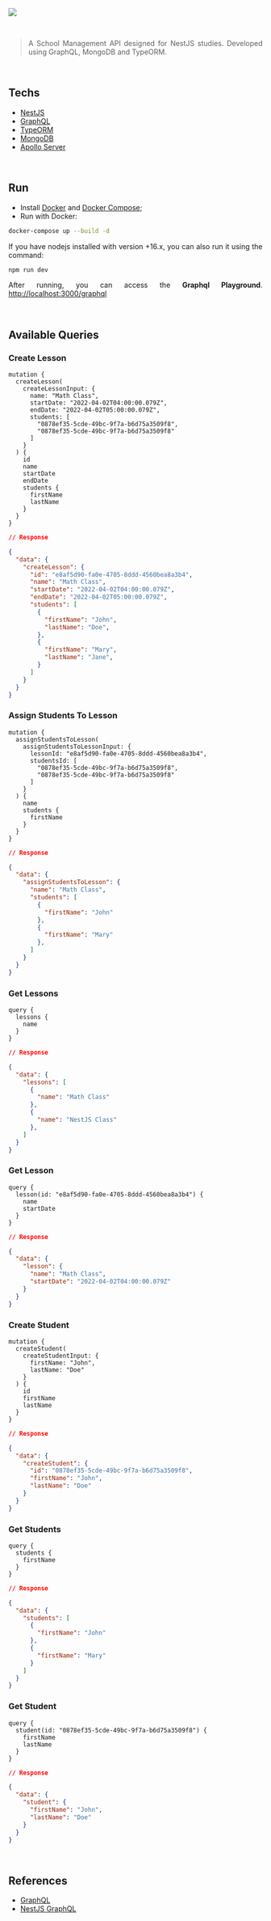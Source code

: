 <div align='justify'>

![](./banner.png)

<br>

> A School Management API designed for NestJS studies. Developed using GraphQL, MongoDB and TypeORM.

<br>

## **Techs**

- [NestJS](https://nestjs.com/)
- [GraphQL](https://graphql.org/)
- [TypeORM](https://typeorm.io/)
- [MongoDB](https://www.mongodb.com/)
- [Apollo Server](https://www.apollographql.com/docs/apollo-server/getting-started/)

<br>

## **Run**

- Install [Docker](https://docs.docker.com/engine/install/) and [Docker Compose](https://docs.docker.com/compose/install/);
- Run with Docker:

```bash
docker-compose up --build -d
```

If you have nodejs installed with version +16.x, you can also run it using the command:

```bash
npm run dev
```

After running, you can access the **Graphql Playground**. [http://localhost:3000/graphql](http://localhost:3000/graphql)

<br>

## **Available Queries**

### Create Lesson

```gql
mutation {
  createLesson(
    createLessonInput: {
      name: "Math Class",
      startDate: "2022-04-02T04:00:00.079Z",
      endDate: "2022-04-02T05:00:00.079Z",
      students: [
        "0878ef35-5cde-49bc-9f7a-b6d75a3509f8",
        "0878ef35-5cde-49bc-9f7a-b6d75a3509f8"
      ]
    }
  ) {
    id
    name
    startDate
    endDate
    students {
      firstName
      lastName
    }
  }
}
```

```json
// Response

{
  "data": {
    "createLesson": {
      "id": "e8af5d90-fa0e-4705-8ddd-4560bea8a3b4",
      "name": "Math Class",
      "startDate": "2022-04-02T04:00:00.079Z",
      "endDate": "2022-04-02T05:00:00.079Z",
      "students": [
        {
          "firstName": "John",
          "lastName": "Doe",
        },
        {
          "firstName": "Mary",
          "lastName": "Jane",
        }
      ]
    }
  }
}
```

### Assign Students To Lesson

```gql
mutation {
  assignStudentsToLesson(
    assignStudentsToLessonInput: {
      lessonId: "e8af5d90-fa0e-4705-8ddd-4560bea8a3b4",
      studentsId: [
        "0878ef35-5cde-49bc-9f7a-b6d75a3509f8",
        "0878ef35-5cde-49bc-9f7a-b6d75a3509f8"
      ]
    }
  ) {
    name
    students {
      firstName
    }
  }
}
```

```json
// Response

{
  "data": {
    "assignStudentsToLesson": {
      "name": "Math Class",
      "students": [
        {
          "firstName": "John"
        },
        {
          "firstName": "Mary"
        },
      ]
    }
  }
}
```

### Get Lessons

```gql
query {
  lessons {
    name
  }
}
```

```json
// Response

{
  "data": {
    "lessons": [
      {
        "name": "Math Class"
      },
      {
        "name": "NestJS Class"
      },
    ]
  }
}
```

### Get Lesson

```gql
query {
  lesson(id: "e8af5d90-fa0e-4705-8ddd-4560bea8a3b4") {
    name
    startDate
  }
}
```

```json
// Response

{
  "data": {
    "lesson": {
      "name": "Math Class",
      "startDate": "2022-04-02T04:00:00.079Z"
    }
  }
}
```

### Create Student

```gql
mutation {
  createStudent(
    createStudentInput: {
      firstName: "John",
      lastName: "Doe"
    }
  ) {
    id
    firstName
    lastName
  }
}
```

```json
// Response

{
  "data": {
    "createStudent": {
      "id": "0878ef35-5cde-49bc-9f7a-b6d75a3509f8",
      "firstName": "John",
      "lastName": "Doe"
    }
  }
}
```

### Get Students

```gql
query {
  students {
    firstName
  }
}
```

```json
// Response

{
  "data": {
    "students": [
      {
        "firstName": "John"
      },
      {
        "firstName": "Mary"
      }
    ]
  }
}
```

### Get Student

```gql
query {
  student(id: "0878ef35-5cde-49bc-9f7a-b6d75a3509f8") {
    firstName
    lastName
  }
}
```

```json
// Response

{
  "data": {
    "student": {
      "firstName": "John",
      "lastName": "Doe"
    }
  }
}
```

<br>

## **References**

- [GraphQL](https://graphql.org/learn/)
- [NestJS GraphQL](https://docs.nestjs.com/graphql/quick-start)

</div>
